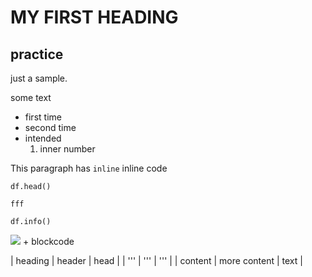# MY FIRST HEADING
## practice

just a sample.

some text

+ first time
+ second time
 + intended
    1. inner number
    
This paragraph has `inline` inline code
```
df.head()

fff
```
```
df.info()
```
<img src="images/regression.png">
+ blockcode

| heading | header | head |
| ''' | ''' | ''' |
| content | more content | text |

